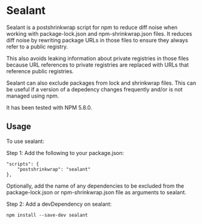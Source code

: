 # Sealant

Sealant is a postshrinkwrap script for npm to reduce diff noise when
working with package-lock.json and npm-shrinkwrap.json files.
It reduces diff noise by rewriting package URLs in those files to
ensure they always refer to a public registry.

This also avoids leaking information about private registries in those
files because URL references to private registries are replaced with
URLs that reference public registries.

Sealant can also exclude packages from lock and shrinkwrap files.
This can be useful if a version of a depedency changes frequently
and/or is not managed using npm.

It has been tested with NPM 5.8.0.

## Usage

To use sealant:

Step 1: Add the following to your package.json:

    "scripts": {
        "postshrinkwrap": "sealant"
    },

Optionally, add the name of any dependencies to be excluded from the
package-lock.json or npm-shrinkwrap.json file as arguments to sealant.

Step 2: Add a devDependency on sealant:

    npm install --save-dev sealant

